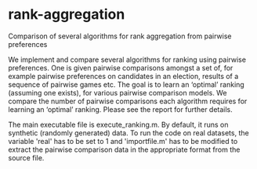 # rank-aggregation
Comparison of several algorithms for rank aggregation from pairwise preferences

We implement and compare several algorithms for ranking using pairwise preferences. One is given pairwise comparisons amongst a set of, for example pairwise preferences on candidates in an election, results of a sequence of pairwise games etc. The goal is to learn an ‘optimal’ ranking (assuming one exists), for various pairwise comparison models. We compare the number of pairwise comparisons each algorithm requires for learning an ‘optimal’ ranking. Please see the report for further details.

The main executable file is execute_ranking.m. By default, it runs on synthetic (randomly generated) data. To run the code on real datasets, the variable 'real' has to be set to 1 and 'importfile.m' has to be modified to extract the pairwise comparison data in the appropriate format from the source file.

